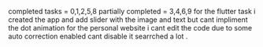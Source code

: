 completed tasks = 0,1,2,5,8
partially completed = 3,4,6,9
for the flutter task i created the app and add slider with the image and text but cant impliment the dot animation
for the personal website i cant edit the code due to some auto correction enabled cant disable it searrched a lot .
